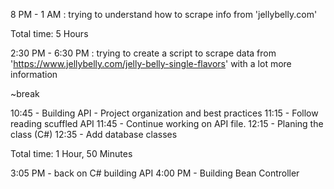 <!-- NOV 29, 2023 -->
8 PM - 1 AM : trying to understand how to scrape info from 'jellybelly.com'

Total time: 5 Hours

<!-- NOV 30, 2023 --> 
2:30 PM - 6:30 PM : trying to create a script to scrape data from 'https://www.jellybelly.com/jelly-belly-single-flavors' with a lot more information

~break

10:45 - Building API - Project organization and best practices
11:15 - Follow reading scuffled API
11:45 - Continue working on API file.
12:15 - Planing the class (C#)
12:35 - Add database classes

Total time: 1 Hour, 50 Minutes

<!-- Dec 1, 2023 --> 
3:05 PM - back on C# building API
4:00 PM - Building Bean Controller